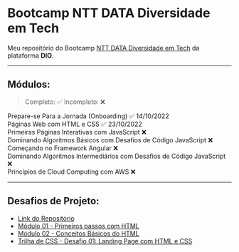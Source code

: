 # Bootcamp NTT DATA Diversidade em Tech
Meu repositório do Bootcamp [NTT DATA Diversidade em Tech](https://web.dio.me/track/38a27e68-67ae-444d-9110-1056e605237d) da plataforma **DIO**.

---------------
## Módulos: 
> Completo: ✅
Incompleto: ❌


Prepare-se Para a Jornada (Onboarding) ✅ 14/10/2022  
Páginas Web com HTML e CSS ✅ 23/10/2022  
Primeiras Páginas Interativas com JavaScript ❌  
Dominando Algoritmos Básicos com Desafios de Código JavaScript ❌  
Começando no Framework Angular ❌  
Dominando Algoritmos Intermediários com Desafios de Código JavaScript ❌  
Princípios de Cloud Computing com AWS ❌ 

---------------
## Desafios de Projeto:
- [Link do Repositório](https://github.com/yomarcoslinss/bootcamp-ntt-data-diversidade-em-tech/tree/main/Desafios%20de%20Projeto)  
- [Módulo 01 - Primeiros passos com HTML](https://yomarcoslinss.github.io/bootcamp-ntt-data-diversidade-em-tech/Desafios%20de%20Projeto/trilha-html-modulo-1/index.html)  
- [Módulo 02 - Conceitos Básicos do HTML](https://yomarcoslinss.github.io/bootcamp-ntt-data-diversidade-em-tech/Desafios%20de%20Projeto/trilha-html-modulo-2/index.html)  
- [Trilha de CSS - Desafio 01: Landing Page com HTML e CSS](https://yomarcoslinss.github.io/bootcamp-ntt-data-diversidade-em-tech/Desafios%20de%20Projeto/trilha-css-desafio-01/index.html)  
